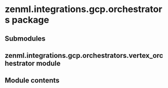 # zenml.integrations.gcp.orchestrators package

## Submodules

## zenml.integrations.gcp.orchestrators.vertex_orchestrator module

## Module contents
